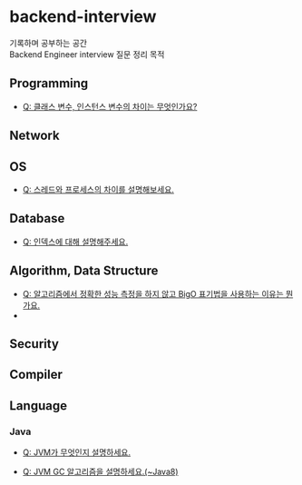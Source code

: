 # backend-interview
기록하며 공부하는 공간  
Backend Engineer interview 질문 정리 목적

## Programming
* [Q: 클래스 변수, 인스턴스 변수의 차이는 무엇인가요?](Programming/variables/class-instance-vars.md)

## Network

## OS
* [Q: 스레드와 프로세스의 차이를 설명해보세요.](OperatingSystem/ThreadProcess/thread_process.md)

## Database
* [Q: 인덱스에 대해 설명해주세요.](Database/Index/index.md)  

## Algorithm, Data Structure
* [Q: 알고리즘에서 정확한 성능 측정을 하지 않고 BigO 표기법을 사용하는 이유는 뭔가요.](Algorithm/Complexity/bigO.md)
* 
## Security

## Compiler

## Language
### Java
* [Q: JVM가 무엇인지 설명하세요.](Language/Java/JVM.md)

* [Q: JVM GC 알고리즘을 설명하세요.(~Java8)](Language/Java/JVM-GC.md)


